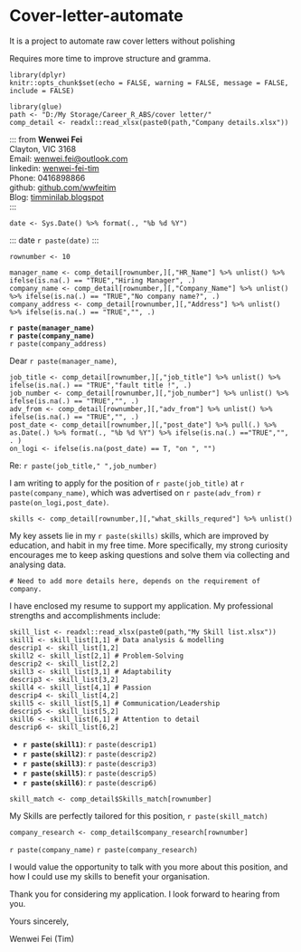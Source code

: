 # Cover-letter-automate
It is a project to automate raw cover letters without polishing

Requires more time to improve structure and gramma.

```{r setup, include=FALSE}
library(dplyr)
knitr::opts_chunk$set(echo = FALSE, warning = FALSE, message = FALSE, include = FALSE)
```

```{r import}
library(glue)
path <- "D:/My Storage/Career_R_ABS/cover letter/"
comp_detail <- readxl::read_xlsx(paste0(path,"Company details.xlsx"))
```


::: from
**Wenwei Fei**     
Clayton, VIC 3168  
Email: wenwei.fei@outlook.com  
linkedin: [wenwei-fei-tim](https://www.linkedin.com/in/wenwei-fei-tim/)  
Phone: 0416898866  
github: [github.com/wwfeitim](https://github.com/wwfeitim)  
Blog: [timminilab.blogspot](https://timminilab.blogspot.com/)  
:::

```{r date}
date <- Sys.Date() %>% format(., "%b %d %Y")
```

::: date
`r paste(date)`
:::

```{r company row}
rownumber <- 10
```

```{r company details}
manager_name <- comp_detail[rownumber,][,"HR_Name"] %>% unlist() %>% ifelse(is.na(.) == "TRUE","Hiring Manager", .)
company_name <- comp_detail[rownumber,][,"Company_Name"] %>% unlist() %>% ifelse(is.na(.) == "TRUE","No company name?", .)
company_address <- comp_detail[rownumber,][,"Address"] %>% unlist() %>% ifelse(is.na(.) == "TRUE","", .)
```

**`r paste(manager_name)`**  
**`r paste(company_name)`**  
`r paste(company_address)`

Dear `r paste(manager_name)`,  

```{r job relative}
job_title <- comp_detail[rownumber,][,"job_title"] %>% unlist() %>% ifelse(is.na(.) == "TRUE","fault title !", .)
job_number <- comp_detail[rownumber,][,"job_number"] %>% unlist() %>% ifelse(is.na(.) == "TRUE","", .)
adv_from <- comp_detail[rownumber,][,"adv_from"] %>% unlist() %>% ifelse(is.na(.) == "TRUE","", .)
post_date <- comp_detail[rownumber,][,"post_date"] %>% pull(.) %>% as.Date(.) %>% format(., "%b %d %Y") %>% ifelse(is.na(.) =="TRUE","", . )
on_logi <- ifelse(is.na(post_date) == T, "on ", "")
```

Re: `r paste(job_title," ",job_number)`  

I am writing to apply for the position of `r paste(job_title)` at `r paste(company_name)`, which was advertised on `r paste(adv_from)` `r paste(on_logi,post_date)`.

```{r what skills I can provide}
skills <- comp_detail[rownumber,][,"what_skills_requred"] %>% unlist()
```

My key assets lie in my `r paste(skills)` skills, which are improved by education, and habit in my free time. More specifically, my strong curiosity encourages me to keep asking questions and solve them via collecting and analysing data.  

```{r reminder}
# Need to add more details here, depends on the requirement of company.
```

I have enclosed my resume to support my application. My professional strengths and accomplishments include:  

```{r}
skill_list <- readxl::read_xlsx(paste0(path,"My Skill list.xlsx"))
skill1 <- skill_list[1,1] # Data analysis & modelling
descrip1 <- skill_list[1,2]
skill2 <- skill_list[2,1] # Problem-Solving
descrip2 <- skill_list[2,2]
skill3 <- skill_list[3,1] # Adaptability
descrip3 <- skill_list[3,2]
skill4 <- skill_list[4,1] # Passion
descrip4 <- skill_list[4,2]
skill5 <- skill_list[5,1] # Communication/Leadership
descrip5 <- skill_list[5,2]
skill6 <- skill_list[6,1] # Attention to detail
descrip6 <- skill_list[6,2]
```

- **`r paste(skill1)`**: `r paste(descrip1)`  
- **`r paste(skill2)`**: `r paste(descrip2)`  
- **`r paste(skill3)`**: `r paste(descrip3)`  
- **`r paste(skill5)`**: `r paste(descrip5)`  
- **`r paste(skill6)`**: `r paste(descrip6)`

```{r skill match}
skill_match <- comp_detail$Skills_match[rownumber]
```

My Skills are perfectly tailored for this position, `r paste(skill_match)`


```{r resarch company}
company_research <- comp_detail$company_research[rownumber]
```

`r paste(company_name)` `r paste(company_research)`  

I would value the opportunity to talk with you more about this position, and how I could use my skills to benefit your organisation.  

Thank you for considering my application. I look forward to hearing from you.  

Yours sincerely,  
  
Wenwei Fei (Tim)
